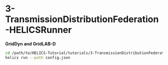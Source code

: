 # 3-TransmissionDistributionFederation-HELICSRunner

**GridDyn and GridLAB-D**

```bash
cd /path/to/HELICS-Tutorial/tutorials/3-TransmissionDistributionFederation-HELICSRunner/
helics run --path config.json
```


